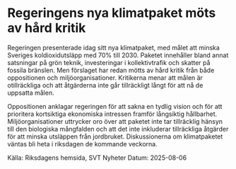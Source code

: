 # Regeringens nya klimatpaket möts av hård kritik

Regeringen presenterade idag sitt nya klimatpaket, med målet att minska Sveriges koldioxidutsläpp med 70% till 2030.  Paketet innehåller bland annat satsningar på grön teknik, investeringar i kollektivtrafik och skatter på fossila bränslen.  Men förslaget har redan mötts av hård kritik från både oppositionen och miljöorganisationer.  Kritikerna menar att målen är otillräckliga och att åtgärderna inte går tillräckligt långt för att nå de uppsatta målen.

Oppositionen anklagar regeringen för att sakna en tydlig vision och för att prioritera kortsiktiga ekonomiska intressen framför långsiktig hållbarhet. Miljöorganisationer uttrycker oro över att paketet inte tar tillräcklig hänsyn till den biologiska mångfalden och att det inte inkluderar tillräckliga åtgärder för att minska utsläppen från jordbruket.  Diskussionerna om klimatpaketet väntas bli heta i riksdagen de kommande veckorna.

Källa: Riksdagens hemsida, SVT Nyheter
Datum: 2025-08-06